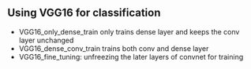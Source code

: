 ## Using VGG16 for classification

- VGG16_only_dense_train only trains dense layer and keeps the conv layer unchanged
- VGG16_dense_conv_train trains both conv and dense layer
- VGG16_fine_tuning: unfreezing the later layers of convnet for training
